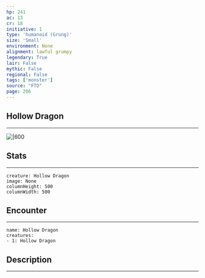 ```yaml
---
hp: 241
ac: 13
cr: 18
initiative: 1
type: 'humanoid (Grung)'    
size: 'Small'
environment: None
alignment: lawful grumpy
legendary: True
lair: False
mythic: False
regional: False
tags: ['monster']
source: "FTD"
page: 206
---
```


## Hollow Dragon
---

![|600](D:/Program%20Files/5e.tools/img/bestiary/FTD/Hollow%20Dragon.webp)

## Stats
---

```statblock
creature: Hollow Dragon
image: None
columnHeight: 500
columnWidth: 500
```

## Encounter
---

```encounter-table
name: Hollow Dragon
creatures:
- 1: Hollow Dragon
```

## Description
---




